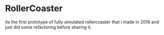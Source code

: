 # RollerCoaster

its the first prototype of fully simulated rollercoaster that i made in 2016 and just did some refactoring before sharing it.
